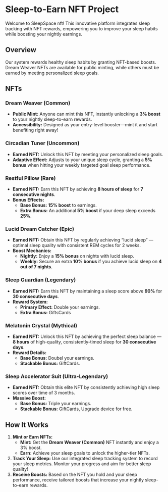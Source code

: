 # Sleep-to-Earn NFT Project

Welcome to SleepSpace nft! This innovative platform integrates sleep tracking with NFT rewards, empowering you to improve your sleep habits while boosting your nightly earnings.

## Overview

Our system rewards healthy sleep habits by granting NFT-based boosts. Dream Weaver NFTs are available for public minting, while others must be earned by meeting personalized sleep goals.

## NFTs

### Dream Weaver (Common)

- **Public Mint:** Anyone can mint this NFT, instantly unlocking a **3% boost** to your nightly sleep-to-earn rewards.
- **Accessibility:** Designed as your entry-level booster—mint it and start benefiting right away!

### Circadian Tuner (Uncommon)

- **Earned NFT:** Unlock this NFT by meeting your personalized sleep goals.
- **Adaptive Effect:** Adjusts to your unique sleep cycle, granting a **5% bonus** when hitting your weekly targeted goal sleep performance.

### Restful Pillow (Rare)

- **Earned NFT:** Earn this NFT by achieving **8 hours of sleep** for **7 consecutive nights**.
- **Bonus Effects:**
  - **Base Bonus:** **15% boost** to earnings.
  - **Extra Bonus:** An additional **5% boost** if your deep sleep exceeds **25%**.

### Lucid Dream Catcher (Epic)

- **Earned NFT:** Obtain this NFT by regularly achieving “lucid sleep” — optimal sleep quality with consistent REM cycles for 2 weeks.
- **Boost Mechanics:**
  - **Nightly:** Enjoy a **15% bonus** on nights with lucid sleep.
  - **Weekly:** Secure an extra **10% bonus** if you achieve lucid sleep on **4 out of 7 nights**.

### Sleep Guardian (Legendary)

- **Earned NFT:** Earn this NFT by maintaining a sleep score above **90%** for **30 consecutive days**.
- **Reward System:**
  - **Primary Effect:** Double your earnings.
  - **Extra Bonus:** GiftsCards

### Melatonin Crystal (Mythical)

- **Earned NFT:** Unlock this NFT by achieving the perfect sleep balance — **8 hours** of high-quality, consistently-timed sleep for **30 consecutive days**.
- **Reward Details:**
  - **Base Bonus:** Doubel your earnings.
  - **Stackable Bonus:** GiftCards.

### Sleep Accelerator Suit (Ultra-Legendary)

- **Earned NFT:** Obtain this elite NFT by consistently achieving high sleep scores over time of 3 months.
- **Massive Boost:**
  - **Base Bonus:** Triple your earnings.
  - **Stackable Bonus:** GiftCards, Upgrade device for free.

## How It Works

1. **Mint or Earn NFTs:**
   - **Mint:** Get the **Dream Weaver (Common)** NFT instantly and enjoy a 3% boost.
   - **Earn:** Achieve your sleep goals to unlock the higher-tier NFTs.
2. **Track Your Sleep:**
   Use our integrated sleep tracking system to record your sleep metrics. Monitor your progress and aim for better sleep quality!
3. **Receive Boosts:**
   Based on the NFT you hold and your sleep performance, receive tailored boosts that increase your nightly sleep-to-earn rewards.
